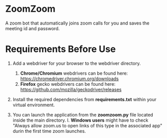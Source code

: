 # ZoomZoom
A zoom bot that automatically joins zoom calls for you and saves the meeting id and password.

# Requirements Before Use
1.  Add a webdriver for your browser to the webdriver directory. 
    1.  **Chrome/Chromium** webdrivers can be found here: https://chromedriver.chromium.org/downloads
    1.  **Firefox** gecko webdrivers can be found here: https://github.com/mozilla/geckodriver/releases
    
1.  Install the required dependencies from **requirements.txt** within your virtual environment.
1.  You can launch the application from the **zoomzoom.py** file located inside the main directory.
l.  **Windows users** might have to check "Always allow zoom.us to open links of this type in the associated app" durin the first time zoom launches.
